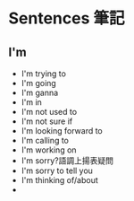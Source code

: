 # Sentences 筆記

## I'm
- I'm trying to
- I'm going
- I'm ganna
- I'm in
- I'm not used to
- I'm not sure if
- I'm looking forward to
- I'm calling to
- I'm working on
- I'm sorry?語調上揚表疑問
- I'm sorry to tell you
- I'm thinking of/about
- 
